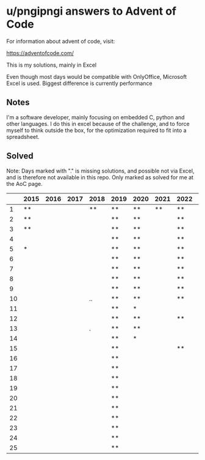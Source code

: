 u/pngipngi answers to Advent of Code
====================================

For information about advent of code, visit:

https://adventofcode.com/

This is my solutions, mainly in Excel

Even though most days would be compatible with OnlyOffice, Microsoft Excel is used. Biggest difference is currently performance

Notes
-----

I'm a software developer, mainly focusing on embedded C, python and other languages. I do this in excel because of the challenge, and to force myself to think outside the box, for the optimization required to fit into a spreadsheet.

Solved
------

Note: Days marked with "." is missing solutions, and possible not via Excel, and is therefore not available in this repo. Only marked as solved for me at the AoC page.

|    | 2015 | 2016 | 2017 | 2018 | 2019 | 2020 | 2021 | 2022 | 2023 |
| -- | ---- | ---- | ---- | ---- | ---- | ---- | ---- | ---- | ---- |
|  1 | **   |      |      | **   | **   | **   | **   | **   | **   |
|  2 | **   |      |      |      | **   | **   |      | **   |      |
|  3 | **   |      |      |      | **   | **   |      | **   |      |
|  4 |      |      |      |      | **   | **   |      | **   |      |
|  5 | *    |      |      |      | **   | **   |      | **   |      |
|  6 |      |      |      |      | **   | **   |      | **   |      |
|  7 |      |      |      |      | **   | **   |      | **   |      |
|  8 |      |      |      |      | **   | **   |      | **   |      |
|  9 |      |      |      |      | **   | **   |      | **   |      |
| 10 |      |      |      | ..   | **   | **   |      | **   |      |
| 11 |      |      |      |      | **   | *    |      |      |      |
| 12 |      |      |      |      | **   | **   |      | **   |      |
| 13 |      |      |      | .    | **   | **   |      |      |      |
| 14 |      |      |      |      | **   | *    |      |      |      |
| 15 |      |      |      |      | **   |      |      | **   |      |
| 16 |      |      |      |      | **   |      |      |      |      |
| 17 |      |      |      |      | **   |      |      |      |      |
| 18 |      |      |      |      | **   |      |      |      |      |
| 19 |      |      |      |      | **   |      |      |      |      |
| 20 |      |      |      |      | **   |      |      |      |      |
| 21 |      |      |      |      | **   |      |      |      |      |
| 22 |      |      |      |      | **   |      |      |      |      |
| 23 |      |      |      |      | **   |      |      |      |      |
| 24 |      |      |      |      | **   |      |      |      |      |
| 25 |      |      |      |      | **   |      |      |      |      |

